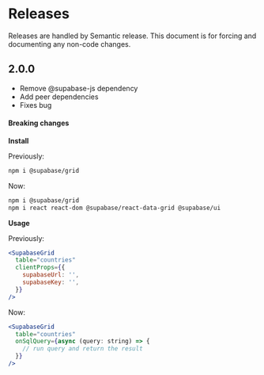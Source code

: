 # Releases

Releases are handled by Semantic release. This document is for forcing and documenting any non-code changes.

## 2.0.0

- Remove @supabase-js dependency
- Add peer dependencies
- Fixes bug

#### Breaking changes

**Install**

Previously:

```bash
npm i @supabase/grid
```

Now:

```bash
npm i @supabase/grid
npm i react react-dom @supabase/react-data-grid @supabase/ui
```

**Usage**

Previously:

```jsx
<SupabaseGrid
  table="countries"
  clientProps={{
    supabaseUrl: '',
    supabaseKey: '',
  }}
/>
```

Now:

```jsx
<SupabaseGrid
  table="countries"
  onSqlQuery={async (query: string) => {
    // run query and return the result
  }}
/>
```
